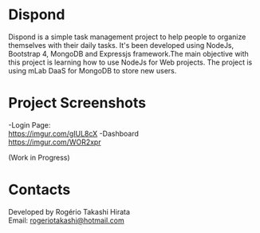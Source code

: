 # Dispond
Dispond is a simple task management project to help people to organize themselves with their daily tasks. It's been developed using NodeJs, Bootstrap 4, MongoDB and Expressjs framework.The main objective with this project is learning how to use NodeJs for Web projects.
The project is using mLab DaaS for MongoDB to store new users.  

# Project Screenshots
-Login Page:  
https://imgur.com/gIUL8cX
-Dashboard  
https://imgur.com/WOR2xpr  


(Work in Progress)  

# Contacts  
Developed by Rogério Takashi Hirata  
Email: rogeriotakashi@hotmail.com  
